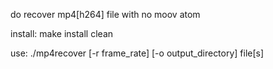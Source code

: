 do recover mp4[h264] file with no moov atom

install:  make install clean
	
use:  ./mp4recover [-r frame_rate] [-o output_directory] file[s]
